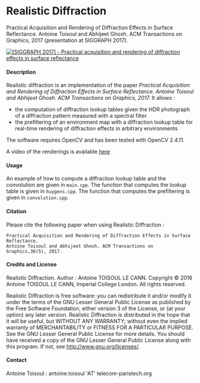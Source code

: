 # Realistic Diffraction

Practical Acquisition and Rendering of Diffraction Effects in Surface Reflectance. Antoine Toisoul and Abhijeet Ghosh. ACM Transactions on Graphics, 2017 (presentation at SIGGRAPH 2017).


[![[SIGGRAPH 2017] - Practical acquisition and rendering of diffraction effects in surface reflectance](https://img.youtube.com/vi/DNOej4KgtJY/0.jpg)](https://www.youtube.com/watch?v=DNOej4KgtJY)

#### Description

Realistic diffraction is an implementation of the paper *Practical Acquisition and Rendering of Diffraction Effects in Surface Reflectance. Antoine Toisoul and Abhijeet Ghosh. ACM Transactions on Graphics, 2017.* 
It allows : 
* the computation of diffraction lookup tables given the HDR photograph of a diffraction pattern measured with a spectral filter
* the prefiltering of an environment map with a diffraction lookup table for real-time rendering of diffraction effects in arbitrary environments

The software requires OpenCV and has been tested with OpenCV 2.4.11.

A video of the renderings is available [here](https://www.youtube.com/watch?v=DNOej4KgtJY)

#### Usage

An example of how to compute a diffraction lookup table and the convolution are given in `main.cpp`. The function that computes the lookup table is given in `huygens.cpp`. The function that computes the prefiltering is given in `convolution.cpp`.

#### Citation

Please cite the following paper when using Realistic Diffraction :

    Practical Acquisition and Rendering of Diffraction Effects in Surface Reflectance. 
    Antoine Toisoul and Abhijeet Ghosh. ACM Transactions on Graphics,36(5), 2017.

#### Credits and License

Realistic Diffraction. Author : Antoine TOISOUL LE CANN. Copyright © 2016 Antoine TOISOUL LE CANN, Imperial College London. All rights reserved.

Realistic Diffraction is free software: you can redistribute it and/or modify it under the terms of the GNU Lesser General Public License as published by the Free Software Foundation, either version 3 of the License, or (at your option) any later version. Realistic Diffraction is distributed in the hope that it will be useful, but WITHOUT ANY WARRANTY; without even the implied warranty of MERCHANTABILITY or FITNESS FOR A PARTICULAR PURPOSE. See the GNU Lesser General Public License for more details. You should have received a copy of the GNU Lesser General Public License along with this program. If not, see http://www.gnu.org/licenses/.

#### Contact

Antoine Toisoul : antoine.toisoul 'AT' telecom-paristech.org
